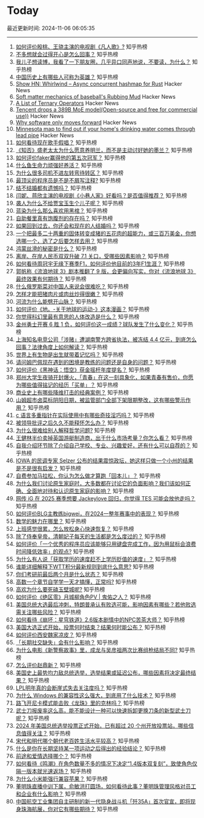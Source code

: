 # Today

最近更新时间: 2024-11-06 06:05:35

--- 
1. [如何评价殷桃、王骁主演的电视剧《凡人歌》?](https://www.zhihu.com/question/665698262) 知乎热榜
2. [不多想就会过得开心是怎么回事？](https://www.zhihu.com/question/2990090605) 知乎热榜
3. [我儿子想读博，我看了一下朋友圈，几乎异口同声地说，不要读，为什么？](https://www.zhihu.com/question/2870626759) 知乎热榜
4. [中国历史上有哪些人可称为英雄？](https://www.zhihu.com/question/63751940) 知乎热榜
5. [Show HN: Whirlwind – Async concurrent hashmap for Rust](https://github.com/fortress-build/whirlwind) Hacker News
6. [Soft matter mechanics of baseball's Rubbing Mud](https://www.pnas.org/doi/10.1073/pnas.2413514121) Hacker News
7. [A List of Ternary Operators](https://buttondown.com/hillelwayne/archive/a-list-of-ternary-operators/) Hacker News
8. [Tencent drops a 389B MoE model(Open-source and free for commercial use))](https://github.com/Tencent/Tencent-Hunyuan-Large) Hacker News
9. [Why software only moves forward](https://swizec.com/blog/why-software-only-moves-forward/) Hacker News
10. [Minnesota map to find out if your home's drinking water comes through lead pipe](https://www.startribune.com/check-this-minnesota-map-to-find-out-if-your-homes-drinking-water-comes-through-a-lead-pipe/601174459) Hacker News
11. [如何看待现在歌手假唱？](https://www.zhihu.com/question/534164359) 知乎热榜
12. [《知否》盛老太太为什么愿意养明兰，而不是主动讨好她的墨兰？](https://www.zhihu.com/question/642068120) 知乎热榜
13. [如何评价faker赢得他的第五次冠军？](https://www.zhihu.com/question/2945959212) 知乎热榜
14. [什么鱼生命力顽强好养活？](https://www.zhihu.com/question/662029920) 知乎热榜
15. [为什么很多司机不进左转弯待转区？](https://www.zhihu.com/question/2920489680) 知乎热榜
16. [最顶尖的程序员是不是不屑写注释?](https://www.zhihu.com/question/689851864) 知乎热榜
17. [结不结婚都有遗憾吗？](https://www.zhihu.com/question/3096231634) 知乎热榜
18. [闫妮、蒋欣主演的电视剧《小巷人家》好看吗？是否值得推荐？](https://www.zhihu.com/question/2458272618) 知乎热榜
19. [袭人为什么不给贾宝玉生个儿子呢？](https://www.zhihu.com/question/2004192855) 知乎热榜
20. [蓝染为什么那么喜欢用黑棺？](https://www.zhihu.com/question/3036454475) 知乎热榜
21. [自助餐里真有饱腹剂的存在吗？](https://www.zhihu.com/question/722020631) 知乎热榜
22. [如果回到过去，你还会和现在的人结婚吗？](https://www.zhihu.com/question/670772561) 知乎热榜
23. [一个把最多二十两重的固体转变成猪的五花肉的超能力，或三百万美金，你想选哪一个，选了之后要怎样去用？](https://www.zhihu.com/question/3041775392) 知乎热榜
24. [鸿蒙丝滑的秘密是什么？](https://www.zhihu.com/question/665311238) 知乎热榜
25. [离岸、在岸人民币双双升破 7.1 关口，受哪些因素影响？](https://www.zhihu.com/question/3089766249) 知乎热榜
26. [如何看待周冠宇无缘下赛季F1，如何评价他目前的3年F1生涯？](https://www.zhihu.com/question/3096951284) 知乎热榜
27. [郭帆称《流浪地球 3》剧本推翻了 9 版，会更偏向写实，你对《流浪地球 3》最终效果有何期待？](https://www.zhihu.com/question/3186023180) 知乎热榜
28. [什么俄罗斯菜对中国人来说会很难吃？](https://www.zhihu.com/question/357676948) 知乎热榜
29. [怎样才能把猪肉片或肉丝炒得很嫩？](https://www.zhihu.com/question/495445752) 知乎热榜
30. [河流为什么能劈开山脉？](https://www.zhihu.com/question/667344178) 知乎热榜
31. [如何评价《地。-关于地球的运动-》这本漫画？](https://www.zhihu.com/question/512587521) 知乎热榜
32. [你觉得科幻里最有意思的人体改造是什么？](https://www.zhihu.com/question/628041360) 知乎热榜
33. [金州勇士开赛 6 胜 1 负，如何评价这一成绩？球队发生了什么变化？](https://www.zhihu.com/question/3196845441) 知乎热榜
34. [上海知名电竞公司「涉赌」遭湖南警方跨省执法，被冻结 4.4 亿元，到底怎么回事？法律角度上如何解读？](https://www.zhihu.com/question/2788290801) 知乎热榜
35. [世界上有生物是出生就带着记忆吗？](https://www.zhihu.com/question/820689324) 知乎热榜
36. [请问姆巴佩现在遇到的困境是教练的问题还是自身的问题？](https://www.zhihu.com/question/2605344434) 知乎热榜
37. [如何评价《黑神话：悟空》获金摇杆年度提名？](https://www.zhihu.com/question/3151450577) 知乎热榜
38. [郑州大学生夜骑开封爆火，「青春」在这一刻具象化，如果青春有售价，你愿为哪些值得铭记的经历「买单」？](https://www.zhihu.com/question/3034283775) 知乎热榜
39. [商业史上有哪些降维打击的经典案例？](https://www.zhihu.com/question/62241319) 知乎热榜
40. [山姆超市卤菜标阴阳日期，被监管部门全部下架限期整改，这有哪些警示作用？](https://www.zhihu.com/question/2613543045) 知乎热榜
41. [c 语言多重指针在实际使用中有哪些奇技淫巧吗？](https://www.zhihu.com/question/2546858282) 知乎热榜
42. [被领导批评之后久久不能释怀怎么办？](https://www.zhihu.com/question/1910110552) 知乎热榜
43. [为什么很难给别人解释哲学问题?](https://www.zhihu.com/question/2664073819) 知乎热榜
44. [王健林半价卖掉英国游艇制造商，出于什么市场考量？你怎么看？](https://www.zhihu.com/question/2826111346) 知乎热榜
45. [自我介绍环节除了介绍自己学校、专业、兴趣爱好，还有什么可以自荐的？](https://www.zhihu.com/question/668860945) 知乎热榜
46. [IOWA 的民调专家 Selzer 公布的结果震惊政坛，她这样只做一个小州的结果是不是很有启发？](https://www.zhihu.com/question/3075542977) 知乎热榜
47. [自费参加马拉松，你认为怎么做才算跑「回本儿」？](https://www.zhihu.com/question/653110892) 知乎热榜
48. [为什么我们讨论原生家庭时，大多数都在讨论它的负面影响？我们该如何正确、全面地对待和认识原生家庭的影响？](https://www.zhihu.com/question/1788673259) 知乎热榜
49. [网传 iG 在 2025 赛季想要 Jackeylove 回归，你觉得 TES 可能会放他走吗？](https://www.zhihu.com/question/3090679131) 知乎热榜
50. [如何评价BLG主教练bigwei，在2024一整年赛事中的表现？](https://www.zhihu.com/question/2946965088) 知乎热榜
51. [数学的魅力在哪里？](https://www.zhihu.com/question/661689000) 知乎热榜
52. [上班感觉很累，怎么放松身心快速恢复？](https://www.zhihu.com/question/3138834070) 知乎热榜
53. [除了侍奉皇帝，清朝妃子每天的生活都是怎么度过的？](https://www.zhihu.com/question/457640119) 知乎热榜
54. [如何评价「一个优秀的程序员应该能够只用键盘完成工作，因为用鼠标会浪费时间降低效率」的观点?](https://www.zhihu.com/question/2880253021) 知乎热榜
55. [为什么有人说「获取学历的速度赶不上学历贬值的速度」？](https://www.zhihu.com/question/2574568487) 知乎热榜
56. [谁能详细解释下WTT积分最新规则到底什么意思?](https://www.zhihu.com/question/3143975627) 知乎热榜
57. [你们考研前最后两个月是什么状态？](https://www.zhihu.com/question/628156690) 知乎热榜
58. [高数一个章节自学学一天才搞懂，正常吗?](https://www.zhihu.com/question/3031177185) 知乎热榜
59. [高欢为什么要死磕玉壁城呢?](https://www.zhihu.com/question/653217047) 知乎热榜
60. [如何评价《绝区零》月城柳角色PV | 鬼佑之人？](https://www.zhihu.com/question/3201821694) 知乎热榜
61. [美国总统大选最后冲刺，特朗普承认有败选可能，影响因素有哪些？若他败选需关注哪些风险？](https://www.zhihu.com/question/3071028647) 知乎热榜
62. [如何看待《崩坏：星穹铁道》2.6版本剧情中的NPC苦茶大师？](https://www.zhihu.com/question/2585908965) 知乎热榜
63. [美国大选正式开始，投票何时结束？结果何时能公布？](https://www.zhihu.com/question/3186246267) 知乎热榜
64. [如何评价西安魏家凉皮？](https://www.zhihu.com/question/266544629) 知乎热榜
65. [「长期社交缺失」会有什么影响？](https://www.zhihu.com/question/2511764045) 知乎热榜
66. [为什么电影《新警察故事》里，成龙与吴彦祖两次比赛组枪结局不同?](https://www.zhihu.com/question/404292608) 知乎热榜
67. [怎么评价赵鼎新？](https://www.zhihu.com/question/21239348) 知乎热榜
68. [美国史上最势均力敌总统选举，选举结果或延迟公布，哪些因素将决定最终结果？](https://www.zhihu.com/question/3233115837) 知乎热榜
69. [LPL明年真的会断崖式失去关注度吗？](https://www.zhihu.com/question/3092810874) 知乎热榜
70. [为什么 Windows 的兼容性这么强大，到底用了什么技术？](https://www.zhihu.com/question/266103113) 知乎热榜
71. [路飞开尼卡模式能击败《龙珠》里的克林吗？](https://www.zhihu.com/question/625905145) 知乎热榜
72. [武士刀报废率这么高，能不能设计一种可以快速拆卸更换刀条的新型武士刀呢？](https://www.zhihu.com/question/2938421664) 知乎热榜
73. [2024 年美国总统选举投票正式开始，已有超过 20 个州开放投票站，哪些信息值得关注？](https://www.zhihu.com/question/3204234396) 知乎热榜
74. [宋代和明代哪个朝代老百姓生活水平较高？](https://www.zhihu.com/question/668394289) 知乎热榜
75. [什么是你在长期坚持某一项运动之后得出的经验结论？](https://www.zhihu.com/question/603822135) 知乎热榜
76. [前途和爱情选择哪个？](https://www.zhihu.com/question/822968100) 知乎热榜
77. [如何看待《鸣潮》在角色数量不多的情况下决定“1.4版本双复刻”，致使角色仅隔一版本就光速返场？](https://www.zhihu.com/question/3089629316) 知乎热榜
78. [为什么小米能强行兼容苹果？](https://www.zhihu.com/question/2887093068) 知乎热榜
79. [董明珠直播中训下属，俞敏洪打圆场，如何看待此事？董明珠管理风格对员工和企业有什么影响？](https://www.zhihu.com/question/3197272301) 知乎热榜
80. [中国航空工业集团自主研制的新一代隐身战斗机「歼35A」首次官宣，即将现身珠海航展，你对它有哪些期待？](https://www.zhihu.com/question/3186589873) 知乎热榜
